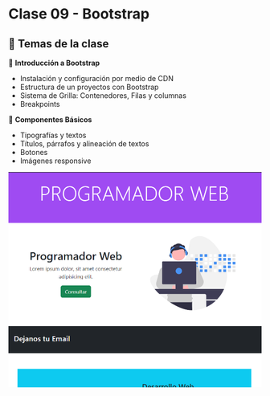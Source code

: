 # Clase 09 - Bootstrap

## 🎯 Temas de la clase

📌 **Introducción a Bootstrap**
- Instalación y configuración por medio de CDN
- Estructura de un proyectos con Bootstrap
- Sistema de Grilla: Contenedores, Filas y columnas
- Breakpoints


📌 **Componentes Básicos** 
- Tipografías y textos
- Títulos, párrafos y alineación de textos
- Botones
- Imágenes responsive

![Captura de pantalla](images/captura.png)